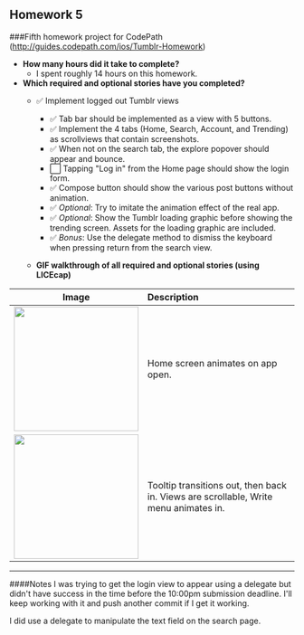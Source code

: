 Homework 5
---
###Fifth homework project for CodePath (http://guides.codepath.com/ios/Tumblr-Homework)

* **How many hours did it take to complete?**
  * I spent roughly 14 hours on this homework.
* **Which required and optional stories have you completed?**
  * :white_check_mark: Implement logged out Tumblr views
    * :white_check_mark: Tab bar should be implemented as a view with 5 buttons.
    * :white_check_mark: Implement the 4 tabs (Home, Search, Account, and Trending) as scrollviews that contain screenshots.
    * :white_check_mark: When not on the search tab, the explore popover should appear and bounce.
    * :white_large_square: Tapping "Log in" from the Home page should show the login form.
    * :white_check_mark: Compose button should show the various post buttons without animation.
    * :white_check_mark: *Optional*: Try to imitate the animation effect of the real app.
    * :white_check_mark: *Optional*: Show the Tumblr loading graphic before showing the trending screen. Assets for the loading graphic are included.
    * :white_check_mark: *Bonus*: Use the delegate method to dismiss the keyboard when pressing return from the search view.

  * **GIF walkthrough of all required and optional stories (using LICEcap)**

| Image               | Description        |
| ------------------- |:-------------------|
| <img width="220" src="http://i.imgur.com/5v219gy.gif"/> | Home screen animates on app open.              |
| <img width="220" src="http://i.imgur.com/EcevJo7.gif"/> | Tooltip transitions out, then back in. Views are scrollable, Write menu animates in.             |


---

####Notes
I was trying to get the login view to appear using a delegate but didn't have success in the time before the 10:00pm submission deadline. I'll keep working with it and push another commit if I get it working.

I did use a delegate to manipulate the text field on the search page.
